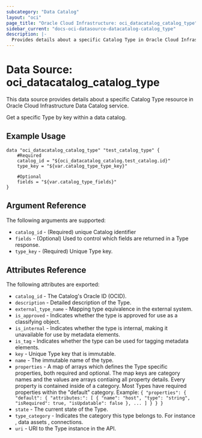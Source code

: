 ```yaml
---
subcategory: "Data Catalog"
layout: "oci"
page_title: "Oracle Cloud Infrastructure: oci_datacatalog_catalog_type"
sidebar_current: "docs-oci-datasource-datacatalog-catalog_type"
description: |-
  Provides details about a specific Catalog Type in Oracle Cloud Infrastructure Data Catalog service
---
```


# Data Source: oci_datacatalog_catalog_type
This data source provides details about a specific Catalog Type resource in Oracle Cloud Infrastructure Data Catalog service.

Get a specific Type by key within a data catalog.

## Example Usage

```hcl
data "oci_datacatalog_catalog_type" "test_catalog_type" {
	#Required
	catalog_id = "${oci_datacatalog_catalog.test_catalog.id}"
	type_key = "${var.catalog_type_type_key}"

	#Optional
	fields = "${var.catalog_type_fields}"
}
```

## Argument Reference

The following arguments are supported:

* `catalog_id` - (Required) unique Catalog identifier
* `fields` - (Optional) Used to control which fields are returned in a Type response. 
* `type_key` - (Required) Unique Type key.


## Attributes Reference

The following attributes are exported:

* `catalog_id` - The Catalog's Oracle ID (OCID).
* `description` - Detailed description of the Type.
* `external_type_name` - Mapping type equivalence in the external system.
* `is_approved` - Indicates whether the type is approved for use as a classifying object.
* `is_internal` - Indicates whether the type is internal, making it unavailable for use by metadata elements.
* `is_tag` - Indicates whether the type can be used for tagging metadata elements.
* `key` - Unique Type key that is immutable.
* `name` - The immutable name of the type.
* `properties` - A map of arrays which defines the Type specific properties, both required and optional. The map keys are category names and the values are arrays contiaing all property details. Every property is contained inside of a category. Most Types have required properties within the "default" category. Example: `{ "properties": { "default": { "attributes:": [ { "name": "host", "type": "string", "isRequired": true, "isUpdatable": false }, ... ] } } }` 
* `state` - The current state of the Type.
* `type_category` - Indicates the category this type belongs to. For instance , data assets , connections.
* `uri` - URI to the Type instance in the API.

